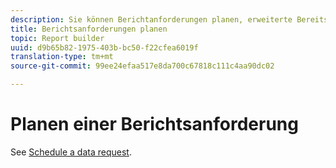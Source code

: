 ```yaml
---
description: Sie können Berichtanforderungen planen, erweiterte Bereitstellungsoptionen festlegen, Empfänger angeben und sich den Planverlauf ansehen. Erweiterte Bereitstellungsoptionen ermöglichen die Konfigurierung von Berichten, die Sie zu einem bestimmten Zeitpunkt oder in regelmäßigen Abständen senden möchten. Sie können außerdem das Dateiformat des Berichts festlegen.
title: Berichtsanforderungen planen
topic: Report builder
uuid: d9b65b82-1975-403b-bc50-f22cfea6019f
translation-type: tm+mt
source-git-commit: 99ee24efaa517e8da700c67818c111c4aa90dc02

---
```



# Planen einer Berichtsanforderung

See [Schedule a data request](/help/analyze/report-builder/t-schedule-a-data-request.md).
